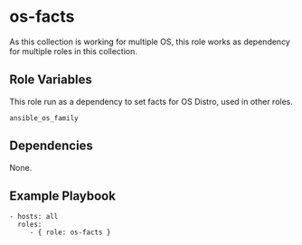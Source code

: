 os-facts
=========

As this collection is working for multiple OS, this role works as dependency for multiple roles in this collection.

Role Variables
--------------

This role run as a dependency to set facts for OS Distro, used in other roles.

    ansible_os_family

Dependencies
------------

None.

Example Playbook
----------------

    - hosts: all
      roles:
         - { role: os-facts }

